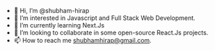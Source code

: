 - 👋 Hi, I’m @shubham-hirap
- 👀 I’m interested in Javascript and Full Stack Web Development.
- 🌱 I’m currently learning Next.Js
- 💞️ I’m looking to collaborate in some open-source React.Js projects.
- 📫 How to reach me shubhamhirap@gmail.com.

<!---
shubham-hirap/shubham-hirap is a ✨ special ✨ repository because its `README.md` (this file) appears on your GitHub profile.
You can click the Preview link to take a look at your changes.
--->
